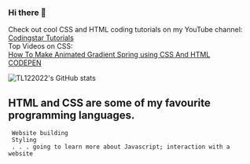 ### Hi there 👋

Check out cool CSS and HTML coding tutorials on my YouTube channel: [Codingstar Tutorials](https://www.youtube.com/channel/UCadItSVcBu0pS3ES8UJQJ1A) <br>
Top Videos on CSS: <br>
[How To Make Animated Gradient Spring using CSS And HTML](https://www.youtube.com/watch?v=zX9aJnLBLX8) <br>
[CODEPEN](https://codepen.io/collection/gYGjEB)



 <a> <img alt = "TL122022's GitHub stats" src="https://readme-typing-svg.herokuapp.com?font=rubik&color=ADBAC7&center=true&vCenter=true&lines=I+am+a+student;I+am+a+coder;I+am+a+creator;I+am+an+agent"></a>

 ## HTML and CSS are some of my favourite programming languages.
```
 Website building
 Styling
 . . . going to learn more about Javascript; interaction with a website
```
